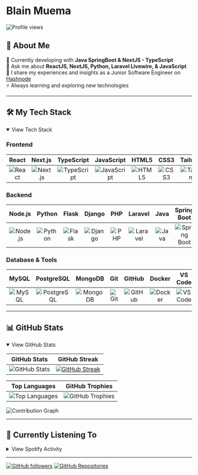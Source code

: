 # Blain Muema

![Profile views](https://komarev.com/ghpvc/?username=octocatblain&label=Profile%20views&color=1ED760&style=flat)

## 💫 About Me

🌱 Currently developing with **Java SpringBoot & NextJS - TypeScript**  
💬 Ask me about **ReactJS, NextJS, Python, Laravel Livewire, & JavaScript**  
📘 I share my experiences and insights as a Junior Software Engineer on [Hashnode](https://blainmuema.hashnode.dev/)  
⚡ Always learning and exploring new technologies  

---

## 🛠️ My Tech Stack

<details open>
<summary>View Tech Stack</summary>

### Frontend
| React | Next.js | TypeScript | JavaScript | HTML5 | CSS3 | Tailwind | Sass | Bootstrap |
|:-----:|:-------:|:----------:|:----------:|:-----:|:----:|:--------:|:----:|:---------:|
| ![React](https://img.shields.io/badge/React-61DAFB?style=flat-square&logo=react&logoColor=black) | ![Next.js](https://img.shields.io/badge/Next.js-000000?style=flat-square&logo=next.js&logoColor=white) | ![TypeScript](https://img.shields.io/badge/TypeScript-3178C6?style=flat-square&logo=typescript&logoColor=white) | ![JavaScript](https://img.shields.io/badge/JavaScript-F7DF1E?style=flat-square&logo=javascript&logoColor=black) | ![HTML5](https://img.shields.io/badge/HTML5-E34F26?style=flat-square&logo=html5&logoColor=white) | ![CSS3](https://img.shields.io/badge/CSS3-1572B6?style=flat-square&logo=css3&logoColor=white) | ![Tailwind](https://img.shields.io/badge/Tailwind-38B2AC?style=flat-square&logo=tailwind-css&logoColor=white) | ![Sass](https://img.shields.io/badge/Sass-CC6699?style=flat-square&logo=sass&logoColor=white) | ![Bootstrap](https://img.shields.io/badge/Bootstrap-7952B3?style=flat-square&logo=bootstrap&logoColor=white) |

### Backend
| Node.js | Python | Flask | Django | PHP | Laravel | Java | Spring Boot |
|:-------:|:------:|:-----:|:------:|:---:|:-------:|:----:|:----------:|
| ![Node.js](https://img.shields.io/badge/Node.js-339933?style=flat-square&logo=node.js&logoColor=white) | ![Python](https://img.shields.io/badge/Python-3776AB?style=flat-square&logo=python&logoColor=white) | ![Flask](https://img.shields.io/badge/Flask-000000?style=flat-square&logo=flask&logoColor=white) | ![Django](https://img.shields.io/badge/Django-092E20?style=flat-square&logo=django&logoColor=white) | ![PHP](https://img.shields.io/badge/PHP-777BB4?style=flat-square&logo=php&logoColor=white) | ![Laravel](https://img.shields.io/badge/Laravel-FF2D20?style=flat-square&logo=laravel&logoColor=white) | ![Java](https://img.shields.io/badge/Java-ED8B00?style=flat-square&logo=openjdk&logoColor=white) | ![Spring Boot](https://img.shields.io/badge/Spring_Boot-6DB33F?style=flat-square&logo=spring-boot&logoColor=white) |

### Database & Tools
| MySQL | PostgreSQL | MongoDB | Git | GitHub | Docker | VS Code | Bash |
|:-----:|:----------:|:-------:|:---:|:------:|:------:|:-------:|:----:|
| ![MySQL](https://img.shields.io/badge/MySQL-4479A1?style=flat-square&logo=mysql&logoColor=white) | ![PostgreSQL](https://img.shields.io/badge/PostgreSQL-336791?style=flat-square&logo=postgresql&logoColor=white) | ![MongoDB](https://img.shields.io/badge/MongoDB-47A248?style=flat-square&logo=mongodb&logoColor=white) | ![Git](https://img.shields.io/badge/Git-F05032?style=flat-square&logo=git&logoColor=white) | ![GitHub](https://img.shields.io/badge/GitHub-181717?style=flat-square&logo=github&logoColor=white) | ![Docker](https://img.shields.io/badge/Docker-2496ED?style=flat-square&logo=docker&logoColor=white) | ![VS Code](https://img.shields.io/badge/VS_Code-007ACC?style=flat-square&logo=visual-studio-code&logoColor=white) | ![Bash](https://img.shields.io/badge/Bash-4EAA25?style=flat-square&logo=gnu-bash&logoColor=white) |

</details>

---

## 📊 GitHub Stats

<details open>
<summary>View GitHub Stats</summary>

| GitHub Stats | GitHub Streak |
| :----------: | :-----------: |
| ![GitHub Stats](https://github-readme-stats.vercel.app/api?username=octocatblain&show_icons=true&theme=dark&hide_border=true&count_private=true&title_color=1ED760&icon_color=1ED760&text_color=ffffff&bg_color=0D1117) | [![GitHub Streak](https://streak-stats.demolab.com?user=octocatblain&theme=github-dark&hide_border=true&date_format=M%20j%5B%2C%20Y%5D)](https://git.io/streak-stats) |

| Top Languages | GitHub Trophies |
| :-----------: | :-------------: |
| ![Top Languages](https://github-readme-stats.vercel.app/api/top-langs/?username=octocatblain&layout=compact&theme=dark&hide_border=true&langs_count=10&title_color=1ED760&text_color=ffffff&bg_color=0D1117) | ![GitHub Trophies](https://github-profile-trophy.vercel.app/?username=octocatblain&theme=darkhub&column=4&margin-w=15&margin-h=15&no-frame=true) |

![Contribution Graph](https://github-readme-activity-graph.vercel.app/graph?username=octocatblain&bg_color=0D1117&color=1ED760&line=1ED760&point=1ED760&area=true&hide_border=true)

</details>

---

## 🎵 Currently Listening To

<details>
<summary>View Spotify Activity</summary>

[![spotify-github-profile](https://spotify-github-profile.vercel.app/api/view?uid=316wpz7c5omvst6j74uetl6tfghe&cover_image=true&theme=default&show_offline=false&background_color=121212&interchange=true&bar_color=1ED760)](https://open.spotify.com/user/316wpz7c5omvst6j74uetl6tfghe?si=eb525a5c2b5d4ab5)

</details>

---

[![GitHub followers](https://img.shields.io/github/followers/octocatblain?style=for-the-badge&logo=github&color=1ED760&logoColor=black)](https://github.com/octocatblain?tab=followers)
[![GitHub Repositories](https://img.shields.io/badge/Repositories-View%20All-1ED760?style=for-the-badge&logo=github&logoColor=black)](https://github.com/octocatblain?tab=repositories)
